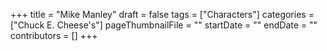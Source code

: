 +++
title = "Mike Manley"
draft = false
tags = ["Characters"]
categories = ["Chuck E. Cheese's"]
pageThumbnailFile = ""
startDate = ""
endDate = ""
contributors = []
+++
